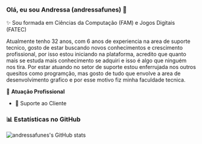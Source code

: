 ### Olá, eu sou Andressa  (andressafunes) 👋

✨ Sou formada em Ciências da Computação (FAM) e Jogos Digitais (FATEC)

Atualmente tenho 32 anos, com 6 anos de experiencia na area de suporte tecnico, gosto de estar buscando novos conhecimentos e crescimento profissional, por isso estou iniciando na plataforma,
acredito que quanto mais se estuda mais conhecimento se adquiri e isso é algo que ninguém nos tira.
Por estar atuando no setor de suporte estou enferrujada nos outros quesitos como programção, mas gosto de tudo que envolve a area de desenvolvimento grafico e por esse motivo fiz minha faculdade
tecnica.

🏢 **Atuação Profissional**
- 🚀 Suporte ao Cliente

### 📊 Estatísticas no GitHub

![andressafunes's GitHub stats](https://github-readme-stats.vercel.app/api?username=andressafunes&show_icons=true&theme=dracula)
